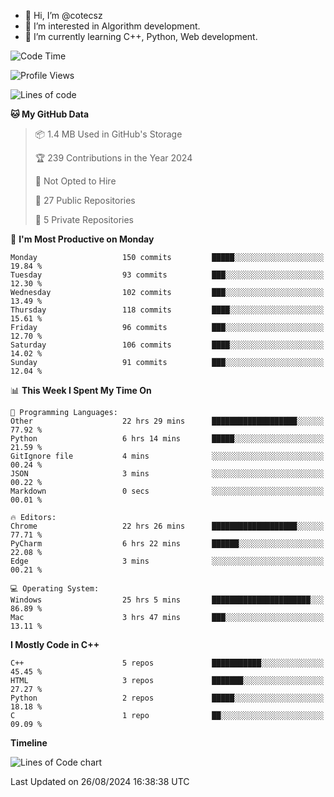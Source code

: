 - 👋 Hi, I’m @cotecsz
- 👀 I’m interested in Algorithm development.
- 🌱 I’m currently learning C++, Python, Web development.

<!---
cotecsz/cotecsz is a ✨ special ✨ repository because its `README.md` (this file) appears on your GitHub profile.
You can click the Preview link to take a look at your changes.
--->

<!--START_SECTION:waka-->
![Code Time](http://img.shields.io/badge/Code%20Time-1%2C604%20hrs%2054%20mins-blue)

![Profile Views](http://img.shields.io/badge/Profile%20Views-1-blue)

![Lines of code](https://img.shields.io/badge/From%20Hello%20World%20I%27ve%20Written-1.2%20million%20lines%20of%20code-blue)

**🐱 My GitHub Data** 

> 📦 1.4 MB Used in GitHub's Storage 
 > 
> 🏆 239 Contributions in the Year 2024
 > 
> 🚫 Not Opted to Hire
 > 
> 📜 27 Public Repositories 
 > 
> 🔑 5 Private Repositories 
 > 
📅 **I'm Most Productive on Monday** 

```text
Monday                   150 commits         █████░░░░░░░░░░░░░░░░░░░░   19.84 % 
Tuesday                  93 commits          ███░░░░░░░░░░░░░░░░░░░░░░   12.30 % 
Wednesday                102 commits         ███░░░░░░░░░░░░░░░░░░░░░░   13.49 % 
Thursday                 118 commits         ████░░░░░░░░░░░░░░░░░░░░░   15.61 % 
Friday                   96 commits          ███░░░░░░░░░░░░░░░░░░░░░░   12.70 % 
Saturday                 106 commits         ████░░░░░░░░░░░░░░░░░░░░░   14.02 % 
Sunday                   91 commits          ███░░░░░░░░░░░░░░░░░░░░░░   12.04 % 
```


📊 **This Week I Spent My Time On** 

```text
💬 Programming Languages: 
Other                    22 hrs 29 mins      ███████████████████░░░░░░   77.92 % 
Python                   6 hrs 14 mins       █████░░░░░░░░░░░░░░░░░░░░   21.59 % 
GitIgnore file           4 mins              ░░░░░░░░░░░░░░░░░░░░░░░░░   00.24 % 
JSON                     3 mins              ░░░░░░░░░░░░░░░░░░░░░░░░░   00.22 % 
Markdown                 0 secs              ░░░░░░░░░░░░░░░░░░░░░░░░░   00.01 % 

🔥 Editors: 
Chrome                   22 hrs 26 mins      ███████████████████░░░░░░   77.71 % 
PyCharm                  6 hrs 22 mins       ██████░░░░░░░░░░░░░░░░░░░   22.08 % 
Edge                     3 mins              ░░░░░░░░░░░░░░░░░░░░░░░░░   00.21 % 

💻 Operating System: 
Windows                  25 hrs 5 mins       ██████████████████████░░░   86.89 % 
Mac                      3 hrs 47 mins       ███░░░░░░░░░░░░░░░░░░░░░░   13.11 % 
```

**I Mostly Code in C++** 

```text
C++                      5 repos             ███████████░░░░░░░░░░░░░░   45.45 % 
HTML                     3 repos             ███████░░░░░░░░░░░░░░░░░░   27.27 % 
Python                   2 repos             █████░░░░░░░░░░░░░░░░░░░░   18.18 % 
C                        1 repo              ██░░░░░░░░░░░░░░░░░░░░░░░   09.09 % 
```



**Timeline**

![Lines of Code chart](https://raw.githubusercontent.com/cotecsz/cotecsz/master/assets/bar_graph.png)


 Last Updated on 26/08/2024 16:38:38 UTC
<!--END_SECTION:waka-->
